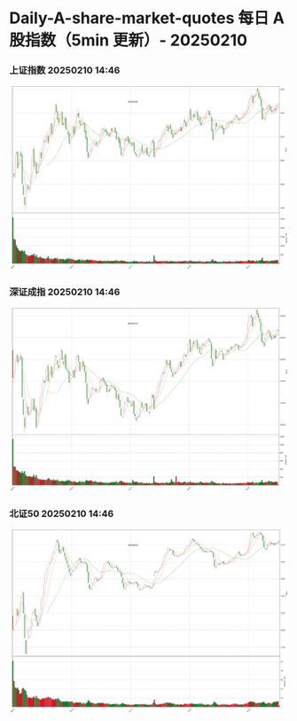 
# Daily-A-share-market-quotes 每日 A 股指数（5min 更新）- 20250210

### 上证指数 20250210 14:46
![](./fig/2025/2/20250210-sh000001.png)

### 深证成指 20250210 14:46
![](./fig/2025/2/20250210-sz399001.png)

### 北证50 20250210 14:46
![](./fig/2025/2/20250210-bj899050.png)
